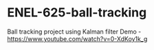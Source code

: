 # ENEL-625-ball-tracking
Ball tracking project using Kalman filter
Demo - https://www.youtube.com/watch?v=0-XdKoy1k_g
